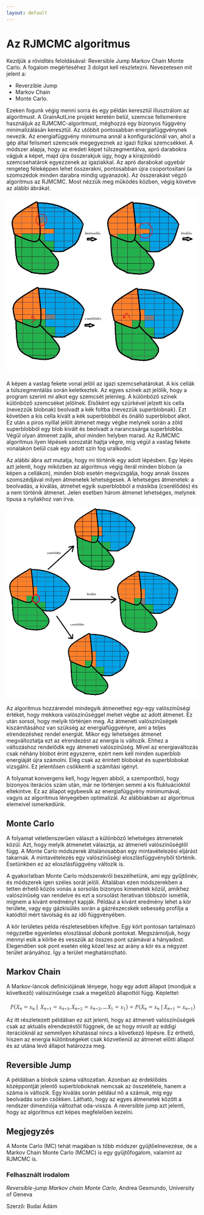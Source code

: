 ```yaml
---
layout: default
---
```


# Az RJMCMC algoritmus

Kezdjük a rövidítés feloldásával: Reversible Jump Markov Chain Monte Carlo. A fogalom megértéséhez 3 dolgot kell részletezni. Nevezetesen mit jelent a:

* Reverzible Jump
* Markov Chain
* Monte Carlo.

Ezeken fogunk végig menni sorra és egy példán keresztül illusztrálom az algoritmust. A GrainAutLine projekt keretén belül, szemcse felismerésre használjuk az RJMCMC-algoritmust, méghozzá egy bizonyos függvény minimalizálásán keresztül. Az utóbbit pontosabban energiafüggvénynek nevezik. Az energiafüggvény minimuma annál a konfigurációnál van, ahol a gép által felismert szemcsék megegyeznek az igazi fizikai szemcsékkel. A módszer alapja, hogy az eredeti képet túlszegmentálva, apró darabokra vágjuk a képet, majd újra összerakjuk úgy, hogy a kirajzolódó szemcsehatárok egyezzenek az igaziakkal. Az apró darabokat ugyebár rengeteg féleképpen lehet összerakni, pontosabban újra csoportosítani (a szomszédok minden darabra mindig ugyanazok). Az összerakást végző algoritmus az RJMCMC.
Most nézzük meg működés közben, végig követve az alábbi ábrákat.

![Folyamat](/snippets/0500_RJMCMC/image/Folyamat.jpg)

A képen a vastag fekete vonal jelöli az igazi szemcsehatárokat. A kis cellák a túlszegmentálás során keletkeztek. Az egyes színek azt jelölik, hogy a program szerint mi alkot egy szemcsét jelenleg. A különböző színek különböző szemcséket jelölnek. Elsőként egy szürkével jelzett kis cella (nevezzük blobnak) beolvadt a kék foltba (nevezzük superblobnak). Ezt követően a kis cella kivált a kék superblobból és önálló superblobot alkot. Ez után a piros nyíllal jelölt átmenet megy végbe melynek során a zöld superblobból egy blob kivált és beolvadt a narancssárga superblobba. Végül olyan átmenet zajlik, ahol minden helyben marad. Az RJMCMC algoritmus ilyen lépések sorozatát hajtja végre, míg végül a vastag fekete vonalakon belül csak egy adott szín fog uralkodni. 

Az alábbi ábra azt mutatja, hogy mi történik egy adott lépésben. Egy lépés azt jelenti, hogy miközben az algoritmus végig iterál minden blobon (a képen a cellákon), minden blob esetén megvizsgálja, hogy annak összes szomszédjával milyen átmenetek lehetségesek. A lehetséges átmenetek: a beolvadás, a kiválás, átmehet egyik superblobból a másikba (cserélődés) és a nem történik átmenet. Jelen esetben három átmenet lehetséges, melynek típusa a nyilakhoz van írva.

![Atmenetek](/snippets/0500_RJMCMC/image/Atmenetek.jpg)

Az algoritmus hozzárendel mindegyik átmenethez egy-egy valószínűségi értéket, hogy mekkora valószínűséggel mehet végbe az adott átmenet. Ez után sorsol, hogy melyik történjen meg. Az átmeneti valószínűségek kiszámításához van szükség az energiafüggvényre, ami a teljes elrendezéshez rendel energiát. Mikor egy lehetséges átmenet megváltoztatja ezt az elrendezést az energia is változik. Ehhez a változáshoz rendelődik egy átmeneti valószínűség. Mivel az energiaváltozás csak néhány blobot érint egyszerre, ezért nem kell minden superblob energiáját újra számolni. Elég csak az érintett blobokat és superblobokat vizsgálni. Ez jelentősen csökkenti a számítási igényt.

A folyamat konvergens kell, hogy legyen abból, a szempontból, hogy bizonyos iterációs szám után, már ne történjen semmi a kis fluktuációktól eltekintve. Ez az állapot egybeesik az energiafüggvény minimumával, vagyis az algoritmus lényegében optimalizál. Az alábbiakban az algoritmus elemeivel ismerkedünk.

## Monte Carlo

A folyamat véletlenszerűen választ a különböző lehetséges átmenetek közül. Azt, hogy melyik átmenetet választja, az átmeneti valószínűségtől függ. A Monte Carlo módszerek általánosabban egy mintavételezési eljárást takarnak. A mintavételezés egy valószínűségi eloszlásfüggvényből történik. Esetünkben ez az eloszlásfüggvény változik is. 

A gyakorlatban Monte Carlo módszerekről beszélhetünk, ami egy gyűjtőnév, és módszerek igen széles sorát jelöli. Általában ezen módszerekben a tetten érhető közös vonás a sorsolás bizonyos kimenetek közül, amikhez valószínűség van rendelve és ezt a sorsolást iteratívan többször ismétlik, mígnem a kívánt eredményt kapják. Például a kívánt eredmény lehet a kör területe, vagy egy gázkisülés során a gázrészecskék sebesség profilja a katódtól mért távolság és az idő függvényében.

A kör területes példa részletesebben kifejtve. Egy kört pontosan tartalmazó négyzetbe egyenletes eloszlással *dobunk* pontokat. Megszámoljuk, hogy mennyi esik a körbe és vesszük az összes pont számával a hányadost. Elegendően sok pont esetén elég közel lesz az arány a kör és a négyzet terület arányához. Így a terület meghatározható.

## Markov Chain

A Markov-láncok definíciójának lényege, hogy egy adott állapot (mondjuk a következő) valószínűsége csak a megelőző állapottól függ. Képlettel:

![keplet](/snippets/0500_RJMCMC/image/keplet.jpg)
Az itt részletezett példában ez azt jelenti, hogy az átmeneti valószínűségek csak az aktuális elrendezéstől függnek, de az hogy mivolt az eddigi iterációknál az semmilyen kihatással nincs a következő lépésre. Ez érthető, hiszen az energia különbségeket csak közvetlenül az átmenet előtti állapot és az utána levő állapot határozza meg.

## Reversible Jump

A példában a blobok száma változatlan. Azonban az érdeklődés középpontját jelentő superbloboknak nemcsak az összetétele, hanem a száma is változik. Egy kiválás során például nő a számuk, míg egy beolvadás során csökken. Látható, hogy az egyes átmenetek között a rendszer dimenziója változhat oda-vissza. A reversible jump azt jelenti, hogy az algoritmus ezt képes megfelelően kezelni. 

## Megjegyzés
A  Monte Carlo (MC) tehát magában is több módszer gyűjtőelnevezése, de a Markov Chain Monte Carlo (MCMC) is egy gyűjtőfogalom, valamint az RJMCMC is.

### Felhasznált irodalom

*Reversible-jump Markov chain Monte Carlo*, Andrea Gesmundo, University of Geneva

Szerző: Budai Ádám


